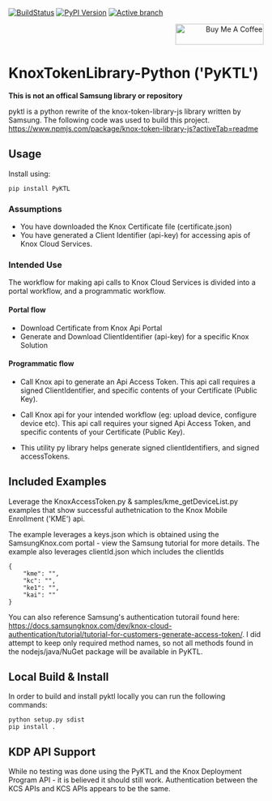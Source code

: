 [![BuildStatus](https://github.com/mattintech/KnoxTokenLibrary-python/workflows/CI/badge.svg)](https://github.com/mattintech/KnoxTokenLibrary-python/actions/workflows/auto-build-publish.yml)
[![PyPI Version](https://img.shields.io/pypi/v/PyKTL.svg)](https://pypi.org/project/PyKTL/)
[![Active branch](https://img.shields.io/badge/branch-master-lightgrey.svg)](https://github.com/mattintech/KnoxTokenLibrary-python/tree/master/)

<div style="text-align: right"> 
    <a href="https://www.buymeacoffee.com/mattintech" target="_blank">
    <img src="https://cdn.buymeacoffee.com/buttons/default-orange.png" alt="Buy Me A Coffee" height="41" width="174"></a>
</div>


# KnoxTokenLibrary-Python ('PyKTL')

**This is not an offical Samsung library or repository**

pyktl is a python rewrite of the knox-token-library-js library written by Samsung.  The following code was used to build this project. https://www.npmjs.com/package/knox-token-library-js?activeTab=readme

## Usage

Install using: 
```
pip install PyKTL
```

### Assumptions 
 - You have downloaded the Knox Certificate file (certificate.json)
 - You have generated a Client Identifier (api-key) for accessing apis of Knox Cloud Services.

### Intended Use
The workflow for making api calls to Knox Cloud Services is divided into a portal workflow, and a programmatic workflow.

#### Portal flow

 - Download Certificate from Knox Api Portal
 - Generate and Download ClientIdentifier (api-key) for a specific Knox Solution

#### Programmatic flow

 - Call Knox api to generate an Api Access Token. This api call requires a signed ClientIdentifier, and specific contents of your Certificate (Public Key).
 - Call Knox api for your intended workflow (eg: upload device, configure device etc). This api call requires your signed Api Access Token, and specific contents of your Certificate (Public Key).

 - This utility py library helps generate signed clientIdentifiers, and signed accessTokens.

## Included Examples
Leverage the KnoxAccessToken.py & samples/kme_getDeviceList.py examples that show successful authetnication to the Knox Mobile Enrollment ('KME') api.

The example leverages a keys.json which is obtained using the SamsungKnox.com portal - view the Samsung tutorial for more details. 
The example also leverages clientId.json which includes the clientIds 

```
{
    "kme": "",
    "kc": "",
    "ke1": "",
    "kai": ""
}
```
You can also reference Samsung's authentication tutorail found here: https://docs.samsungknox.com/dev/knox-cloud-authentication/tutorial/tutorial-for-customers-generate-access-token/. 
I did attempt to keep only required method names, so not all methods found in the nodejs/java/NuGet package will be available in PyKTL.


## Local Build & Install
In order to build and install pyktl locally you can run the following commands:

```
python setup.py sdist
pip install .
```

## KDP API Support
While no testing was done using the PyKTL and the Knox Deployment Program API - it is believed it should still work.  Authentication between the KCS APIs and KCS APIs appears to be the same.
